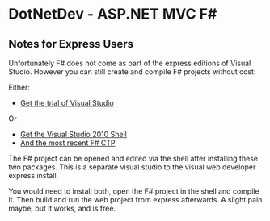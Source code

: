 # DotNetDev - ASP.NET MVC F#

## Notes for Express Users
Unfortunately F# does not come as part of the express editions of Visual Studio.  However you can still create and compile F# projects without cost:

Either:

* [Get the trial of Visual Studio](https://www.microsoft.com/visualstudio/en-us/try)

Or

* [Get the Visual Studio 2010 Shell](http://www.microsoft.com/download/en/details.aspx?displaylang=en&id=115)
* [And the most recent F# CTP](http://www.microsoft.com/download/en/details.aspx?id=11100)

The F# project can be opened and edited via the shell after installing these two packages.  This is a separate visual studio to the visual web developer express install.

You would need to install both, open the F# project in the shell and compile it.  Then build and run the web project from express afterwards. A slight pain maybe, but it works, and is free.
